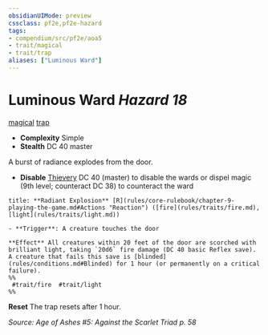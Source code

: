 ```yaml
---
obsidianUIMode: preview
cssclass: pf2e,pf2e-hazard
tags:
- compendium/src/pf2e/aoa5
- trait/magical
- trait/trap
aliases: ["Luminous Ward"]
---
```

# Luminous Ward *Hazard 18*  
[magical](rules/traits/magical.md "Magical Item Trait")  [trap](rules/traits/trap.md "Trap Hazard Trait")  

- **Complexity** Simple
- **Stealth** DC 40 master  

A burst of radiance explodes from the door.

- **Disable** [Thievery](compendium/skills.md#Thievery) DC 40 (master) to disable the wards or dispel magic (9th level; counteract DC 38) to counteract the ward  

```ad-embed-ability
title: **Radiant Explosion** [R](rules/core-rulebook/chapter-9-playing-the-game.md#Actions "Reaction") ([fire](rules/traits/fire.md), [light](rules/traits/light.md))

- **Trigger**: A creature touches the door

**Effect** All creatures within 20 feet of the door are scorched with brilliant light, taking `20d6` fire damage (DC 40 basic Reflex save). A creature that fails this save is [blinded](rules/conditions.md#Blinded) for 1 hour (or permanently on a critical failure).  
%%
 #trait/fire  #trait/light 
%%
```

**Reset** The trap resets after 1 hour.  

*Source: Age of Ashes #5: Against the Scarlet Triad p. 58*